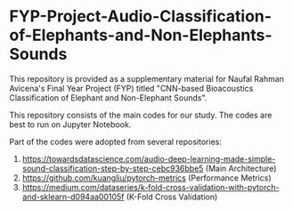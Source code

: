 # FYP-Project-Audio-Classification-of-Elephants-and-Non-Elephants-Sounds

This repository is provided as a supplementary material for Naufal Rahman Avicena's Final Year Project (FYP) titled "CNN-based Bioacoustics Classification of Elephant and Non-Elephant Sounds".

This repository consists of the main codes for our study. The codes are best to run on Jupyter Notebook.

Part of the codes were adopted from several repositories:

1. https://towardsdatascience.com/audio-deep-learning-made-simple-sound-classification-step-by-step-cebc936bbe5 (Main Architecture)
2. https://github.com/kuangliu/pytorch-metrics (Performance Metrics)
3. https://medium.com/dataseries/k-fold-cross-validation-with-pytorch-and-sklearn-d094aa00105f (K-Fold Cross Validation)
